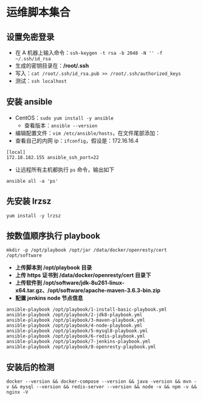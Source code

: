 # 运维脚本集合

## 设置免密登录

- 在 A 机器上输入命令：`ssh-keygen -t rsa -b 2048 -N '' -f ~/.ssh/id_rsa`
- 生成的密钥目录在：**/root/.ssh**
- 写入：`cat /root/.ssh/id_rsa.pub >> /root/.ssh/authorized_keys`
- 测试：`ssh localhost`

## 安装 ansible

- CentOS：`sudo yum install -y ansible`
	- 查看版本：`ansible --version`
- 编辑配置文件：`vim /etc/ansible/hosts`，在文件尾部添加：
- 查看自己的内网 ip：`ifconfig`，假设是：172.16.16.4

```
[local]
172.18.182.155 ansible_ssh_port=22
```

- 让远程所有主机都执行 `ps` 命令，输出如下

```
ansible all -a 'ps'
```

## 先安装 lrzsz

```
yum install -y lrzsz
```

## 按数值顺序执行 playbook

```
mkdir -p /opt/playbook /opt/jar /data/docker/openresty/cert /opt/software
```

- **上传脚本到 /opt/playbook 目录**
- **上传 https 证书到 /data/docker/openresty/cert 目录下**
- **上传软件到 /opt/software/jdk-8u261-linux-x64.tar.gz、/opt/software/apache-maven-3.6.3-bin.zip**
- **配置 jenkins node 节点信息**

```
ansible-playbook /opt/playbook/1-install-basic-playbook.yml
ansible-playbook /opt/playbook/2-jdk8-playbook.yml
ansible-playbook /opt/playbook/3-maven-playbook.yml
ansible-playbook /opt/playbook/4-node-playbook.yml
ansible-playbook /opt/playbook/5-mysql8-playbook.yml
ansible-playbook /opt/playbook/6-redis-playbook.yml
ansible-playbook /opt/playbook/7-jenkins-playbook.yml
ansible-playbook /opt/playbook/8-openresty-playbook.yml
```


## 安装后的检测

```
docker --version && docker-compose --version && java -version && mvn -v && mysql --version && redis-server --version && node -v && npm -v && nginx -V
```
